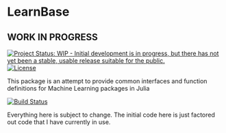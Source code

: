 # LearnBase

## WORK IN PROGRESS

[![Project Status: WIP - Initial development is in progress, but there has not yet been a stable, usable release suitable for the public.](http://www.repostatus.org/badges/latest/wip.svg)](http://www.repostatus.org/#wip)
[![License](http://img.shields.io/badge/license-MIT-brightgreen.svg?style=flat)](LICENSE.md)

This package is an attempt to provide common interfaces and function definitions for Machine Learning packages in Julia

[![Build Status](https://travis-ci.org/Evizero/LearnBase.jl.svg?branch=master)](https://travis-ci.org/Evizero/LearnBase.jl)

Everything here is subject to change. The initial code here is just factored out code that I have currently in use.

